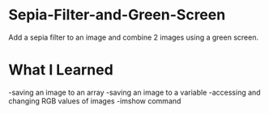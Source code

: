 # Sepia-Filter-and-Green-Screen
Add a sepia filter to an image and combine 2 images using a green screen.

# What I Learned
-saving an image to an array
-saving an image to a variable
-accessing and changing RGB values of images
-imshow command
